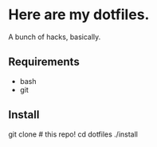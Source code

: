 # Here are my dotfiles.
A bunch of hacks, basically.

## Requirements
* bash
* git

## Install
git clone # this repo!
cd dotfiles
./install
